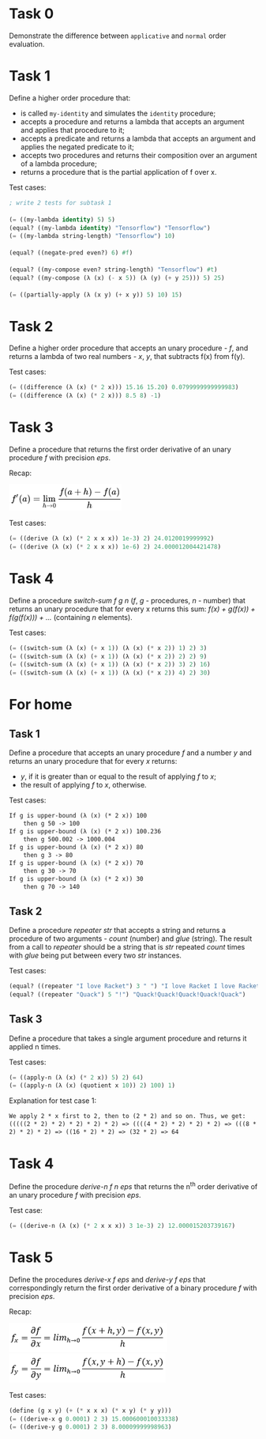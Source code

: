 # Task 0

Demonstrate the difference between `applicative` and `normal` order evaluation.

# Task 1

Define a higher order procedure that:

- is called `my-identity` and simulates the `identity` procedure;
- accepts a procedure and returns a lambda that accepts an argument and applies that procedure to it;
- accepts a predicate and returns a lambda that accepts an argument and applies the negated predicate to it;
- accepts two procedures and returns their composition over an argument of a lambda procedure;
- returns a procedure that is the partial application of f over x.

Test cases:

```lisp
; write 2 tests for subtask 1

(= ((my-lambda identity) 5) 5)
(equal? ((my-lambda identity) "Tensorflow") "Tensorflow")
(= ((my-lambda string-length) "Tensorflow") 10)

(equal? ((negate-pred even?) 6) #f)

(equal? ((my-compose even? string-length) "Tensorflow") #t)
(equal? ((my-compose (λ (x) (- x 5)) (λ (y) (+ y 25))) 5) 25)

(= ((partially-apply (λ (x y) (+ x y)) 5) 10) 15)
```

# Task 2

Define a higher order procedure that accepts an unary procedure - *f*, and returns a lambda of two real numbers - *x*, *y*, that subtracts f(x) from f(y).

Test cases:

```lisp
(= ((difference (λ (x) (* 2 x))) 15.16 15.20) 0.0799999999999983)
(= ((difference (λ (x) (* 2 x))) 8.5 8) -1)
```

# Task 3

Define a procedure that returns the first order derivative of an unary procedure *f* with precision *eps*.

Recap:

![Alt text](assets/first-derivative.png?raw=true "First Derivative")

Test cases:

```lisp
(= ((derive (λ (x) (* 2 x x x)) 1e-3) 2) 24.0120019999992)
(= ((derive (λ (x) (* 2 x x x)) 1e-6) 2) 24.000012004421478)
```

# Task 4

Define a procedure *switch-sum f g n* (*f*, *g* - procedures, *n* - number) that returns an unary procedure that for every x returns this sum: *f(x) + g(f(x)) + f(g(f(x))) +  ...* (containing *n* elements).

Test cases:

```lisp
(= ((switch-sum (λ (x) (+ x 1)) (λ (x) (* x 2)) 1) 2) 3)
(= ((switch-sum (λ (x) (+ x 1)) (λ (x) (* x 2)) 2) 2) 9)
(= ((switch-sum (λ (x) (+ x 1)) (λ (x) (* x 2)) 3) 2) 16)
(= ((switch-sum (λ (x) (+ x 1)) (λ (x) (* x 2)) 4) 2) 30)
```

# For home

## Task 1

Define a procedure that accepts an unary procedure *f* and a number *y* and returns an unary procedure that for every *x* returns:

- *y*, if it is greater than or equal to the result of applying *f* to *x*;
- the result of applying *f* to *x*, otherwise.

Test cases:

```text
If g is upper-bound (λ (x) (* 2 x)) 100
    then g 50 -> 100
If g is upper-bound (λ (x) (* 2 x)) 100.236
    then g 500.002 -> 1000.004
If g is upper-bound (λ (x) (* 2 x)) 80
    then g 3 -> 80
If g is upper-bound (λ (x) (* 2 x)) 70
    then g 30 -> 70
If g is upper-bound (λ (x) (* 2 x)) 30
    then g 70 -> 140
```

## Task 2

Define a procedure *repeater str* that accepts a string and returns a procedure of two arguments - *count* (number) and *glue* (string). The result from a call to *repeater* should be a string that is *str* repeated *count* times with *glue* being put between every two *str* instances.

Test cases:

```lisp
(equal? ((repeater "I love Racket") 3 " ") "I love Racket I love Racket I love Racket")
(equal? ((repeater "Quack") 5 "!") "Quack!Quack!Quack!Quack!Quack")
```

## Task 3

Define a procedure that takes a single argument procedure and returns it applied n times.

Test cases:

```lisp
(= ((apply-n (λ (x) (* 2 x)) 5) 2) 64)
(= ((apply-n (λ (x) (quotient x 10)) 2) 100) 1)
```

Explanation for test case 1:

```text
We apply 2 * x first to 2, then to (2 * 2) and so on. Thus, we get: (((((2 * 2) * 2) * 2) * 2) * 2) => ((((4 * 2) * 2) * 2) * 2) => (((8 * 2) * 2) * 2) => ((16 * 2) * 2) => (32 * 2) => 64
```

# Task 4

Define the procedure *derive-n f n eps* that returns the n<sup>th</sup> order derivative of an unary procedure *f* with precision *eps*.

Test case:

```lisp
(= ((derive-n (λ (x) (* 2 x x x)) 3 1e-3) 2) 12.000015203739167)
```

# Task 5

Define the procedures *derive-x f eps* and *derive-y f eps* that correspondingly return the first order derivative of a binary procedure *f* with precision *eps*.

Recap:

![Alt text](assets/partial-x.png?raw=true "First Derivative X")
![Alt text](assets/partial-y.png?raw=true "First Derivative Y")

Test cases:

```lisp
(define (g x y) (+ (* x x x) (* x y) (* y y)))
(= ((derive-x g 0.0001) 2 3) 15.000600010033338)
(= ((derive-y g 0.0001) 2 3) 8.00009999998963)
```
